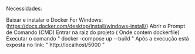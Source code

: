 Necessidades: 

Baixar e instalar o Docker For Windows: (https://docs.docker.com/desktop/install/windows-install/)
Abrir o Prompt de Comando (CMD)
Entrar na raiz do projeto ( Onde contem dockerfile) 
Executar o comando " docker -compose up --build "
Após a execução está exposta no link: " http://localhost/5000 "
